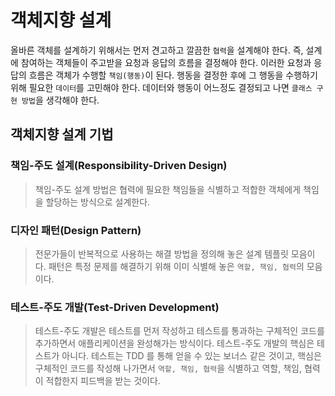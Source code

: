 # 객체지향 설계

올바른 객체를 설계하기 위해서는 먼저 견고하고 깔끔한 `협력`을 설계해야 한다. 즉, 설계에 참여하는 객체들이 주고받을 요청과 응답의 흐름을 결정해야 한다.
이러한 요청과 응답의 흐름은 객체가 수행할 `책임(행동)`이 된다. 행동을 결정한 후에 그 행동을 수행하기 위해 필요한 `데이터`를 고민해야 한다.
데이터와 행동이 어느정도 결정되고 나면 `클래스 구현 방법`을 생각해야 한다.

## 객체지향 설계 기법

### 책임-주도 설계(Responsibility-Driven Design) 

> 책임-주도 설계 방법은 협력에 필요한 책임들을 식별하고 적합한 객체에게 책임을 할당하는 방식으로 설계한다.

### 디자인 패턴(Design Pattern)

> 전문가들이 반복적으로 사용하는 해결 방법을 정의해 놓은 설계 템플릿 모음이다. 패턴은 특정 문제를 해결하기 위해 이미 식별해 놓은 `역할, 책임, 협력`의 모음이다.

### 테스트-주도 개발(Test-Driven Development)

> 테스트-주도 개발은 테스트를 먼저 작성하고 테스트를 통과하는 구체적인 코드를 추가하면서 애플리케이션을 완성해가는 방식이다. 테스트-주도 개발의 핵심은 테스트가 아니다.
테스트는 TDD 를 통해 얻을 수 있는 보너스 같은 것이고, 핵심은 구체적인 코드를 작성해 나가면서 `역할, 책임, 협력`을 식별하고 역할, 책임, 협력이 적합한지 피드백을 받는 것이다.

